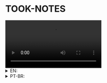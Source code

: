 # TOOK-NOTES

<video controls>
  <source src="./preview.mp4" type="video/mp4">
</video>

<details>
<summary>EN:</summary>

### About the project

- A minimalist memory game made with basic html, css and js with characters of brawl stars, it has a login pages thaat after te user puts them nickname they can play, it has a timer, for the future I want to add a scoreboard with records.

### How to execute the project:

1. Have an IDE that supports HTML, CSS, JavaScript and that can run the code on screen, like vscode with live server;
2. Clone this repository using `git clone https://github.com/arthurdev06/arthurdev06.github.io/tree/main/took-notess` command;

</details>

<details>
<summary>PT-BR:</summary>

<h3>Sobre</h3>

- Um jogo da memória minimalista feito com html, css e js, as cartas são de personagens do brawl stars, antes de jgoar o usuário tem que escolher seu nickname, após escolher, será automáticamente redirecionado para o jogo.

### Como executar o projeto:

1. Tenha uma IDE que suporte HTML, CSS, JavaScript e que consiga rodar o código atualizando na tela, no vscode temos a extensão do live server;
2. Dê um `git clone https://github.com/arthurdev06/arthurdev06.github.io/tree/main/took-notes`;
</details>
